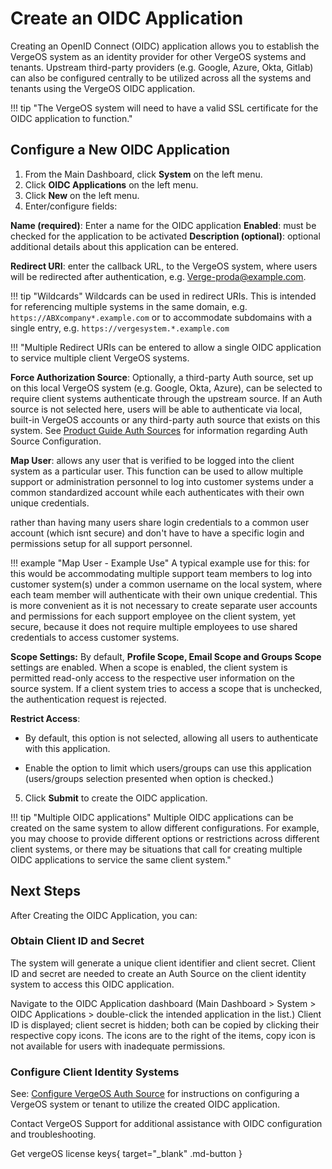 # Create an OIDC Application

Creating an OpenID Connect (OIDC) application allows you to establish the VergeOS system as an identity provider for other VergeOS systems and tenants.  Upstream third-party providers (e.g. Google, Azure, Okta, Gitlab) can also be configured centrally to be utilized across all the systems and tenants using the VergeOS OIDC application.

!!! tip "The VergeOS system will need to have a valid SSL certificate for the OIDC application to function."

## Configure a New OIDC Application

1. From the Main Dashboard, click **System** on the left menu.
2. Click **OIDC Applications** on the left menu.
3. Click **New** on the left menu.
4. Enter/configure fields:

**Name (required)**: Enter a name for the OIDC application
**Enabled**: must be checked for the application to be activated
**Description (optional)**: optional additional details about this application can be entered.

**Redirect URI**: enter the callback URL, to the VergeOS system, where users will be redirected after authentication, e.g. Verge-proda@example.com.  

!!! tip "Wildcards"
    Wildcards can be used in redirect URIs. This is intended for referencing multiple systems in the same  domain, e.g. `https://ABXcompany*.example.com` or to accommodate subdomains with a single entry, e.g. `https://vergesystem.*.example.com`

!!! "Multiple Redirect URIs can be entered to allow a single OIDC application to service multiple client VergeOS systems.

**Force Authorization Source**: Optionally, a third-party Auth source, set up on this local VergeOS system (e.g. Google, Okta, Azure), can be selected to require client systems authenticate through the upstream source.  If an Auth source is not selected here, users will be able to authenticate via local, built-in VergeOS accounts or any third-party auth source that exists on this system.  See [Product Guide Auth Sources](/product-guide/auth/auth-sources-general) for information regarding Auth Source Configuration.

**Map User**:  allows any user that is verified to be logged into the client system as a particular user. This function can be used to allow multiple support or administration personnel to log into customer systems under a common standardized account while each authenticates with their own unique credentials.

rather than having many users share login credentials to a common user account (which isnt secure) and don't have to have a specific login and permissions setup for all support personnel.

!!! example "Map User - Example Use"
 A typical example use for this:  for this would be accommodating multiple support team members to log into customer system(s) under a common username on the local system, where each team member will authenticate with their own unique credential. This is more convenient as it is not necessary to create separate user accounts and permissions for each support employee on the client system, yet secure, because it does not require multiple employees to use shared credentials to access customer systems.

**Scope Settings:**
By default, **Profile Scope, Email Scope and Groups Scope** settings are enabled.  When a scope is enabled, the client system is permitted read-only access to the respective user information on the source system.  If a client system tries to access a scope that is unchecked, the authentication request is rejected.

**Restrict Access**:

* By default, this option is not selected, allowing  all
users to authenticate with this application.

* Enable the option to limit which users/groups can use this application (users/groups selection presented when option is checked.)

5. Click **Submit** to create the OIDC application.

!!! tip "Multiple OIDC applications"
Multiple OIDC applications can be created on the same system to allow different configurations. For example, you may choose to provide different options or restrictions across different client systems, or there may be situations that call for creating multiple OIDC applications to service the same client system."

## Next Steps

After Creating the OIDC Application, you can:

### Obtain Client ID and Secret
The system will generate a unique client identifier and client secret. Client ID and secret are needed to create an Auth Source on the client identity system to access this OIDC application.

Navigate to the OIDC Application dashboard (Main Dashboard > System > OIDC Applications > double-click the intended application in the list.)  Client ID is displayed; client secret is hidden; both can be copied by clicking their respective copy icons. The icons are to the right of the items, copy icon is not available for users with inadequate permissions.

### Configure Client Identity Systems
 See: [Configure VergeOS Auth Source](/product-guide/auth/oidc-verge-auth.md) for instructions on configuring a VergeOS system or tenant to utilize the created OIDC application.

Contact VergeOS Support for additional assistance with OIDC configuration and troubleshooting.

Get vergeOS license keys{ target="_blank" .md-button } 